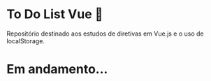 # To Do List Vue 📝

Repositório destinado aos estudos de diretivas em Vue.js e o uso de localStorage.

# Em andamento...
